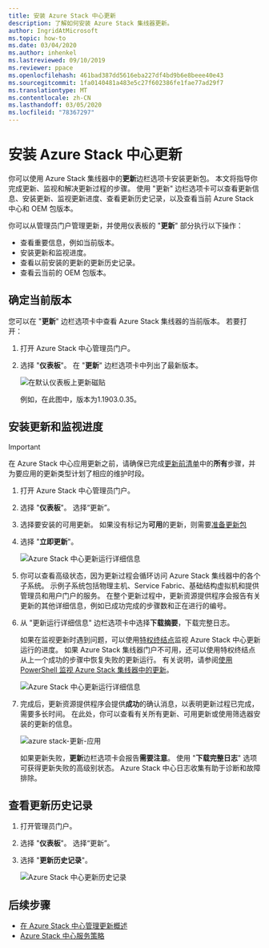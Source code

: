 ```yaml
---
title: 安装 Azure Stack 中心更新
description: 了解如何安装 Azure Stack 集线器更新。
author: IngridAtMicrosoft
ms.topic: how-to
ms.date: 03/04/2020
ms.author: inhenkel
ms.lastreviewed: 09/10/2019
ms.reviewer: ppace
ms.openlocfilehash: 461bad387dd5616eba227df4bd9b6e8beee40e43
ms.sourcegitcommit: 1fa0140481a483e5c27f602386fe1fae77ad29f7
ms.translationtype: MT
ms.contentlocale: zh-CN
ms.lasthandoff: 03/05/2020
ms.locfileid: "78367297"
---
```

# <a name="install-azure-stack-hub-updates"></a>安装 Azure Stack 中心更新

你可以使用 Azure Stack 集线器中的**更新**边栏选项卡安装更新包。 本文将指导你完成更新、监视和解决更新过程的步骤。 使用 "更新" 边栏选项卡可以查看更新信息、安装更新、监视更新进度、查看更新历史记录，以及查看当前 Azure Stack 中心和 OEM 包版本。

你可以从管理员门户管理更新，并使用仪表板的 "**更新**" 部分执行以下操作：

- 查看重要信息，例如当前版本。
- 安装更新和监视进度。
- 查看以前安装的更新的更新历史记录。
- 查看云当前的 OEM 包版本。

## <a name="determine-the-current-version"></a>确定当前版本

您可以在 "**更新**" 边栏选项卡中查看 Azure Stack 集线器的当前版本。 若要打开：

1.  打开 Azure Stack 中心管理员门户。

2.  选择 "**仪表板**"。 在 "**更新**" 边栏选项卡中列出了最新版本。

    ![在默认仪表板上更新磁贴](./media/azure-stack-update-apply/image1.png)

    例如，在此图中，版本为1.1903.0.35。

## <a name="install-updates-and-monitor-progress"></a>安装更新和监视进度

> [!Important]
> 在 Azure Stack 中心应用更新之前，请确保已完成[更新前清单](release-notes-checklist.md)中的**所有**步骤，并为要应用的更新类型计划了相应的维护时段。

1. 打开 Azure Stack 中心管理员门户。

2. 选择 "**仪表板**"。 选择“更新”。

3. 选择要安装的可用更新。 如果没有标记为**可用**的更新，则需要[准备更新包](azure-stack-update-prepare-package.md)

4. 选择 "**立即更新**"。

    ![Azure Stack 中心更新运行详细信息](./media/azure-stack-update-apply/image2.png)

5. 你可以查看高级状态，因为更新过程会循环访问 Azure Stack 集线器中的各个子系统。 示例子系统包括物理主机、Service Fabric、基础结构虚拟机和提供管理员和用户门户的服务。 在整个更新过程中，更新资源提供程序会报告有关更新的其他详细信息，例如已成功完成的步骤数和正在进行的编号。

6. 从 "更新运行详细信息" 边栏选项卡中选择**下载摘要**，下载完整日志。

    如果在监视更新时遇到问题，可以使用[特权终结点](https://docs.microsoft.com/azure-stack/operator/azure-stack-privileged-endpoint)监视 Azure Stack 中心更新运行的进度。 如果 Azure Stack 集线器门户不可用，还可以使用特权终结点从上一个成功的步骤中恢复失败的更新运行。 有关说明，请参阅[使用 PowerShell 监视 Azure Stack 集线器中的更新](azure-stack-update-monitor.md)。

    ![Azure Stack 中心更新运行详细信息](./media/azure-stack-update-apply/image3.png)

7. 完成后，更新资源提供程序会提供**成功**的确认消息，以表明更新过程已完成，需要多长时间。 在此处，你可以查看有关所有更新、可用更新或使用筛选器安装的更新的信息。

    ![azure stack-更新-应用](./media/azure-stack-update-apply/image4.png)

    如果更新失败，**更新**边栏选项卡会报告**需要注意**。 使用 "**下载完整日志**" 选项可获得更新失败的高级别状态。 Azure Stack 中心日志收集有助于诊断和故障排除。

## <a name="review-update-history"></a>查看更新历史记录

1. 打开管理员门户。

2. 选择 "**仪表板**"。 选择“更新”。

3. 选择 "**更新历史记录**"。

    ![Azure Stack 中心更新历史记录](./media/azure-stack-update-apply/image7.png)

## <a name="next-steps"></a>后续步骤

-   [在 Azure Stack 中心管理更新概述](https://docs.microsoft.com/azure-stack/operator/azure-stack-updates)  
-   [Azure Stack 中心服务策略](https://docs.microsoft.com/azure-stack/operator/azure-stack-servicing-policy)  
